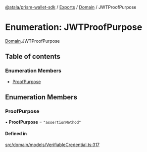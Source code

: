 [@atala/prism-wallet-sdk](../README.md) / [Exports](../modules.md) / [Domain](../modules/Domain.md) / JWTProofPurpose

# Enumeration: JWTProofPurpose

[Domain](../modules/Domain.md).JWTProofPurpose

## Table of contents

### Enumeration Members

- [ProofPurpose](Domain.JWTProofPurpose.md#proofpurpose)

## Enumeration Members

### ProofPurpose

• **ProofPurpose** = ``"assertionMethod"``

#### Defined in

[src/domain/models/VerifiableCredential.ts:317](https://github.com/hyperledger/identus-edge-agent-sdk-ts/blob/09a15046403a2249034c5ff5dfc7e6e562cd9171/src/domain/models/VerifiableCredential.ts#L317)
